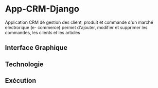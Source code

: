 # App-CRM-Django

Application CRM de gestion des client, produit et commande d'un marché electrorique (e- commerce) permet d'ajouter, modifier et supprimer les commandes, les clients et les articles 


## Interface Graphique



## Technologie 

## Exécution 

